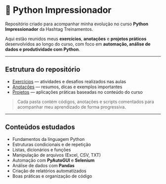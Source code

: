 # 🐍 Python Impressionador

Repositório criado para acompanhar minha evolução no curso **Python Impressionador** da Hashtag Treinamentos.

Aqui estão reunidos meus **exercícios**, **anotações** e **projetos práticos** desenvolvidos ao longo do curso, com foco em **automação, análise de dados e produtividade com Python**.

---

## Estrutura do repositório

- [Exercícios](./exercicios) — atividades e desafios realizados nas aulas  
- [Anotações](./anotacoes) — resumos, dicas e exemplos importantes  
- [Projetos](./projetos) — aplicações práticas baseadas no conteúdo do curso  

> Cada pasta contém códigos, anotações e scripts comentados para acompanhar meu aprendizado de forma progressiva.

---

## Conteúdos estudados

- Fundamentos da linguagem Python  
- Estruturas condicionais e de repetição  
- Listas, dicionários e funções  
- Manipulação de arquivos (Excel, CSV, TXT)  
- Automação com **PyAutoGUI** e **Selenium**  
- Análise de dados com **Pandas**  
- Criação de relatórios automatizados  
- Boas práticas e organização de código  




